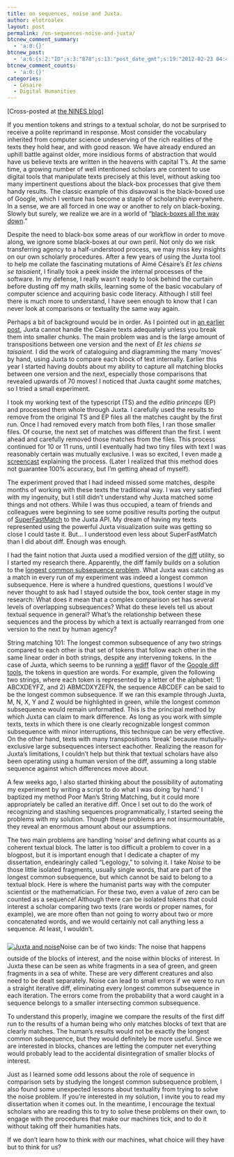 ```yaml
---
title: on sequences, noise and Juxta.
author: elotroalex
layout: post
permalink: /on-sequences-noise-and-juxta/
btcnew_comment_summary:
  - 'a:0:{}'
btcnew_post:
  - 'a:6:{s:2:"ID";s:3:"878";s:13:"post_date_gmt";s:19:"2012-02-23 04:44:32";s:23:"initial_import_date_gmt";s:19:"2012-02-23 04:46:41";s:20:"last_import_date_gmt";s:19:"0000-00-00 00:00:00";s:4:"hits";s:1:"0";s:6:"misses";s:1:"0";}'
btcnew_comment_counts:
  - 'a:0:{}'
categories:
  - Césaire
  - Digital Humanities
---
```

[Cross-posted at <a href="http://www.nines.org/news/?p=1523" target="_blank">the NINES blog</a>]

If you mention tokens and strings to a textual scholar, do not be surprised to receive a polite reprimand in response. Most consider the vocabulary inherited from computer science undeserving of the rich realities of the texts they hold hear, and with good reason. We have already endured an uphill battle against older, more insidious forms of abstraction that would have us believe texts are written in the heavens with capital T&#8217;s. At the same time, a growing number of well intentioned scholars are content to use digital tools that manipulate texts precisely at this level, without asking too many impertinent questions about the black-box processes that give them handy results. The classic example of this disavowal is the black-boxed use of Google, which I venture has become a staple of scholarship everywhere. In a sense, we are all forced in one way or another to rely on black-boxing. Slowly but surely, we realize we are in a world of &#8220;[black-boxes all the way down][1].&#8221;

Despite the need to black-box some areas of our workflow in order to move along, we ignore some black-boxes at our own peril. Not only do we risk transferring agency to a half-understood process, we may miss key insights on our own scholarly procedures. After a few years of using the Juxta tool to help me collate the fascinating mutations of Aimé Césaire&#8217;s *Et les chiens se taisaient*, I finally took a peek inside the internal processes of the software. In my defense, I really wasn&#8217;t ready to look behind the curtain before dusting off my math skills, learning some of the basic vocabulary of computer science and acquiring basic code literacy. Although I still feel there is much more to understand, I have seen enough to know that I can never look at comparisons or textuality the same way again.

Perhaps a bit of background would be in order. As I pointed out in [an earlier post][2], Juxta cannot handle the Césaire texts adequately unless you break them into smaller chunks. The main problem was and is the large amount of transpositions between one version and the next of *Et les chiens se taisaient*. I did the work of cataloguing and diagramming the many &#8216;moves&#8217; by hand, using Juxta to compare each block of text internally. Earlier this year I started having doubts about my ability to capture all matching blocks between one version and the next, especially those comparisons that revealed upwards of 70 moves! I noticed that Juxta caught *some* matches, so I tried a small experiment.

I took my working text of the typescript (TS) and the *editio princeps* (EP) and processed them whole through Juxta. I carefully used the results to remove from the original TS and EP files all the matches caught by the first run. Once I had removed every match from both files, I ran those smaller files. Of course, the next set of matches was different than the first. I went ahead and carefully removed those matches from the files. This process continued for 10 or 11 runs, until I eventually had two tiny files with text I was reasonably certain was mutually exclusive. I was so excited, I even made [a screencast][3] explaining the process. (Later I realized that this method does not guarantee 100% accuracy, but I&#8217;m getting ahead of myself).

The experiment proved that I had indeed missed some matches, despite months of working with these texts the traditional way. I was very satisfied with my ingenuity, but I still didn&#8217;t understand why Juxta matched some things and not others. While I was thus occupied, a team of friends and colleagues were beginning to see some positive results porting the output of [SuperFastMatch][4] to the Juxta API. My dream of having my texts represented using the powerful Juxta visualization suite was getting so close I could taste it. But&#8230; I understood even less about SuperFastMatch than I did about diff. Enough was enough.

I had the faint notion that Juxta used a modified version of the <a href="http://en.wikipedia.org/wiki/Diff" target="_blank">diff</a> utility, so I started my research there. Apparently, the diff family builds on a solution to the [longest common subsequence problem][5]. What Juxta was catching as a match in every run of my experiment was indeed a longest common subsequence. Here is where a hundred questions, questions I would&#8217;ve never thought to ask had I stayed outside the box, took center stage in my research: What does it mean that a complex comparison set has several levels of overlapping subsequences? What do these levels tell us about textual sequence in general? What&#8217;s the relationship between these sequences and the process by which a text is actually rearranged from one version to the next by human agency?

String matching 101: The longest common subsequence of any two strings compared to each other is that set of tokens that follow each other in the same linear order in both strings, despite any intervening tokens. In the case of Juxta, which seems to be running a <a title="wdiff" href="http://www.gnu.org/software/wdiff/" target="_blank">wdiff</a> flavor of the <a title="diff-patch-match" href="http://code.google.com/p/google-diff-match-patch/" target="_blank">Google diff tools</a>, the tokens in question are words. For example, given the following two strings, where each token is represented by a letter of the alphabet: 1) ABCXDEYFZ, and 2) ABMCDXYZEFN, the sequence ABCDEF can be said to be the longest common subsequence. If we ran this example through Juxta, M, N, X, Y and Z would be highlighted in green, while the longest common subsequence would remain unformatted. This is the principal method by which Juxta can claim to mark difference. As long as you work with simple texts, texts in which there is one clearly recognizable longest common subsequence with minor interruptions, this technique can be very effective. On the other hand, texts with many transpositions &#8216;break&#8217; because mutually-exclusive large subsequences intersect eachother. Realizing the reason for Juxta&#8217;s limitations, I couldn&#8217;t help but think that textual scholars have also been operating using a human version of the diff, assuming a long stable sequence against which differences move about.

A few weeks ago, I also started thinking about the possibility of automating my experiment by writing a script to do what I was doing &#8216;by hand.&#8217; I baptized my method Poor Man&#8217;s String Matching, but it could more appropriately be called an iterative diff. Once I set out to do the work of recognizing and stashing sequences programmatically, I started seeing the problems with my solution. Though these problems are not insurmountable, they reveal an enormous amount about our assumptions.

The two main problems are handling &#8216;noise&#8217; and defining what counts as a coherent textual block. The latter is too difficult a problem to cover in a blogpost, but it is important enough that I dedicate a chapter of my dissertation, endearingly called &#8220;Legology,&#8221; to solving it. I take *Noise* to be those little isolated fragments, usually single words, that are part of the longest common subsequence, but which cannot be said to belong to a textual block. Here is where the humanist parts way with the computer scientist or the mathematician. For these two, even a value of zero can be counted as a sequence! Although there can be isolated tokens that could interest a scholar comparing two texts (rare words or proper names, for example), we are more often than not going to worry about two or more concatenated words, and we would certainly not call anything less a sequence. At least, I wouldn&#8217;t.

<p style="text-align: left;">
  <a href="http://i1.wp.com/elotroalex.webfactional.com/wp-content/uploads/2012/02/Screen-Shot-2012-02-22-at-11.26.05-PM.png"><img class="size-medium wp-image-880 aligncenter" style="margin-top: 10px; margin-bottom: 10px;" title="Juxta_noise" src="http://i2.wp.com/elotroalex.webfactional.com/wp-content/uploads/2012/02/Screen-Shot-2012-02-22-at-11.26.05-PM-300x211.png?fit=300%2C211" alt="Juxta and noise" srcset="http://i2.wp.com/elotroalex.webfactional.com/wp-content/uploads/2012/02/Screen-Shot-2012-02-22-at-11.26.05-PM-300x211.png?fit=300%2C211 300w, http://elotroalex.webfactional.com/wp-content/uploads/2012/02/Screen-Shot-2012-02-22-at-11.26.05-PM-1024x722.png 1024w, http://elotroalex.webfactional.com/wp-content/uploads/2012/02/Screen-Shot-2012-02-22-at-11.26.05-PM.png 1175w" sizes="(max-width: 300px) 100vw, 300px" data-recalc-dims="1" /></a>Noise can be of two kinds: The noise that happens outside of the blocks of interest, and the noise within blocks of interest. In Juxta these can be seen as white fragments in a sea of green, and green fragments in a sea of white. These are very different creatures and also need to be dealt separately. Noise can lead to small errors if we were to run a straight iterative diff, eliminating every longest common subsequence in each iteration. The errors come from the probability that a word caught in a sequence belongs to a smaller intersecting common subsequence.
</p>

<p style="text-align: left;">
  To understand this properly, imagine we compare the results of the first diff run to the results of a human being who only matches blocks of text that are clearly matches. The human&#8217;s results would not be exactly the longest common subsequence, but they would definitely be more useful. Since we are interested in blocks, chances are letting the computer net everything would probably lead to the accidental disintegration of smaller blocks of interest.
</p>

<p style="text-align: left;">
  Just as I learned some odd lessons about the role of sequence in comparison sets by studying the longest common subsequence problem, I also found some unexpected lessons about textuality from trying to solve the noise problem. If you&#8217;re interested in my solution, I invite you to read my dissertation when it comes out. In the meantime, I encourage the textual scholars who are reading this to try to solve these problems on their own, to engage with the procedures that make our machines tick, and to do it without taking off their humanities hats.
</p>

<p style="text-align: left;">
  If we don&#8217;t learn how to think <em>with</em> our machines, what choice will they have but to think for us?
</p>

 [1]: http://snightingale.tumblr.com/post/15785278074/black-boxes-all-the-way-down
 [2]: http://www.juxtasoftware.org/?p=99
 [3]: http://vimeo.com/34418392
 [4]: https://github.com/mediastandardstrust/superfastmatch
 [5]: http://en.wikipedia.org/wiki/Longest_common_subsequence_problem